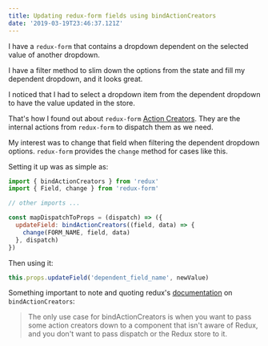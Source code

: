 ```yaml
---
title: Updating redux-form fields using bindActionCreators
date: '2019-03-19T23:46:37.121Z'
---
```


I have a `redux-form` that contains a dropdown dependent on the selected value of another dropdown.

I have a filter method to slim down the options from the state and fill my dependent dropdown, and it looks great.

I noticed that I had to select a dropdown item from the dependent dropdown to have the value updated in the store.

That's how I found out about `redux-form` [Action Creators](https://redux-form.com/6.0.0-alpha.4/docs/api/actioncreators.md/). They are the internal actions from `redux-form`  to dispatch them as we need.

My interest was to change that field when filtering the dependent dropdown options. `redux-form` provides the `change` method for cases like this.

Setting it up was as simple as:

```javascript
import { bindActionCreators } from 'redux'
import { Field, change } from 'redux-form'

// other imports ...
```

```javascript
const mapDispatchToProps = (dispatch) => ({
  updateField: bindActionCreators((field, data) => {
    change(FORM_NAME, field, data)
  }, dispatch)
})
```

Then using it:

```javascript
this.props.updateField('dependent_field_name', newValue)
```

Something important to note and quoting redux's [documentation](https://redux.js.org/api/bindactioncreators#bindactioncreatorsactioncreators-dispatch) on `bindActionCreators`:

> The only use case for bindActionCreators is when you want to pass some action creators down to a component that isn't aware of Redux, and you don't want to pass dispatch or the Redux store to it.
